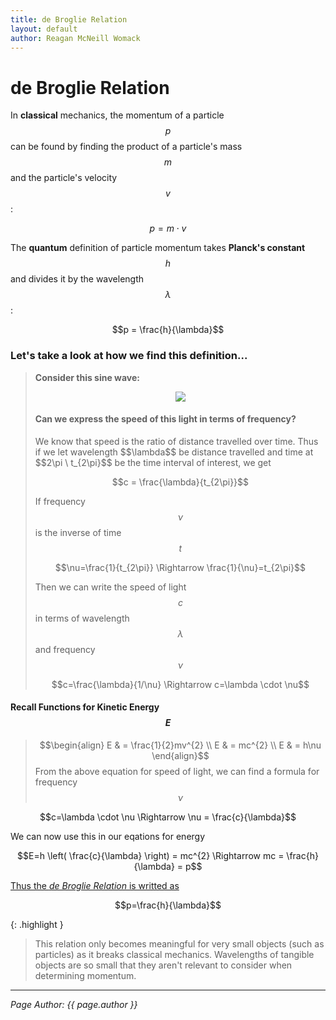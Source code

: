 ```yaml
---
title: de Broglie Relation
layout: default
author: Reagan McNeill Womack
---
```


# de Broglie Relation
In **classical** mechanics, the momentum of a particle $$p$$ can be found by finding the product of a particle's mass $$m$$ and the particle's velocity $$v$$:

$$p = m \cdot v$$

The **quantum** definition of particle momentum takes **Planck's constant** $$h$$ and divides it by the wavelength $$\lambda$$:

$$p = \frac{h}{\lambda}$$

### Let's take a look at how we find this definition...
>
> **Consider this sine wave:**
> <p align="center"><img src="images/de-broglie-relation-1.jpg"></p>
> <h4>Can we express the speed of this light in terms of frequency?</h4>
> We know that speed is the ratio of distance travelled over time. Thus if we let wavelength $$\lambda$$ be distance travelled and time at $$2\pi \ t_{2\pi}$$ be the time interval of interest, we get
> 
> $$c = \frac{\lambda}{t_{2\pi}}$$
> 
> If frequency $$\nu$$ is the inverse of time $$t$$
>
> $$\nu=\frac{1}{t_{2\pi}} \Rightarrow \frac{1}{\nu}=t_{2\pi}$$
>
> Then we can write the speed of light $$c$$ in terms of wavelength $$\lambda$$ and frequency $$\nu$$
> 
> $$c=\frac{\lambda}{1/\nu} \Rightarrow c=\lambda \cdot \nu$$
> 

#### Recall Functions for Kinetic Energy $$E$$
> $$\begin{align}
> E & = \frac{1}{2}mv^{2} \\
> E & = mc^{2} \\
> E & = h\nu
> \end{align}$$
From the above equation for speed of light, we can find a formula for frequency $$\nu$$

$$c=\lambda \cdot \nu \Rightarrow \nu = \frac{c}{\lambda}$$

We can now use this in our eqations for energy

$$E=h \left( \frac{c}{\lambda} \right) = mc^{2} \Rightarrow mc = \frac{h}{\lambda} = p$$

<u>Thus the *de Broglie Relation* is writted as</u>

$$p=\frac{h}{\lambda}$$

{: .highlight }
> This relation only becomes meaningful for very small objects (such as particles) as it breaks classical mechanics. Wavelengths of tangible objects are so small that they aren't relevant to consider when determining momentum.

---

*Page Author: {{ page.author }}*
